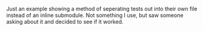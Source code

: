 Just an example showing a method of seperating tests out into their own file instead of an inline submodule. Not something I use, but saw someone asking about it and decided to see if it worked.
